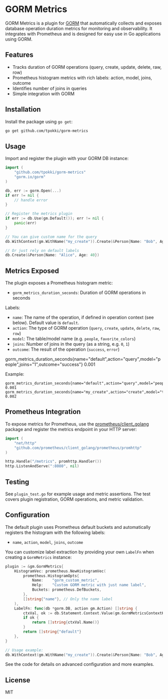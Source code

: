 # GORM Metrics

GORM Metrics is a plugin for [GORM](https://gorm.io/) that automatically collects and exposes database operation duration metrics for monitoring and observability. It integrates with Prometheus and is designed for easy use in Go applications using GORM.


## Features

- Tracks duration of GORM operations (query, create, update, delete, raw, row)
- Prometheus histogram metrics with rich labels: action, model, joins, outcome
- Identifies number of joins in queries
- Simple integration with GORM


## Installation

Install the package using `go get`:

```sh
go get github.com/tpokki/gorm-metrics
```

## Usage

Import and register the plugin with your GORM DB instance:

```go
import (
    "github.com/tpokki/gorm-metrics"
    "gorm.io/gorm"
)

db, err := gorm.Open(...)
if err != nil {
    // handle error
}

// Register the metrics plugin
if err := db.Use(gm.Default()); err != nil {
    panic(err)
}

// You can give custom name for the query
db.WithContext(gm.WithName("my_create")).Create(&Person{Name: "Bob", Age: 40})

// Or just rely on default labels
db.Create(&Person{Name: "Alice", Age: 40})
```


## Metrics Exposed

The plugin exposes a Prometheus histogram metric:

- `gorm_metrics_duration_seconds`: Duration of GORM operations in seconds

Labels:
- `name`: The name of the operation, if defined in operation context (see below). Default value is `default`. 
- `action`: The type of GORM operation (`query`, `create`, `update`, `delete`, `raw`, `row`)
- `model`: The table/model name (e.g. `people`, `favorite_colors`)
- `joins`: Number of joins in the query (as a string, e.g. `0`, `1`)
- `outcome`: The result of the operation (`success`, `error`)

gorm_metrics_duration_seconds{name="default",action="query",model="people",joins="1",outcome="success"} 0.001

Example:

```
gorm_metrics_duration_seconds{name="default",action="query",model="people",joins="1",outcome="success"} 0.001
gorm_metrics_duration_seconds{name="my_create",action="create",model="things",joins="0",outcome="success"} 0.002
```


## Prometheus Integration

To expose metrics for Prometheus, use the [prometheus/client_golang](https://github.com/prometheus/client_golang) package and register the metrics endpoint in your HTTP server:

```go
import (
    "net/http"
    "github.com/prometheus/client_golang/prometheus/promhttp"
)

http.Handle("/metrics", promhttp.Handler())
http.ListenAndServe(":8080", nil)
```

## Testing

See `plugin_test.go` for example usage and metric assertions. The test covers plugin registration, GORM operations, and metric validation.


## Configuration

The default plugin uses Prometheus default buckets and automatically registers the histogram with the following labels:

- `name`, `action`, `model`, `joins`, `outcome`


You can customize label extraction by providing your own `LabelFn` when creating a `GormMetrics` instance:

```go
plugin := &gm.GormMetrics{
    HistogramVec: prometheus.NewHistogramVec(
        prometheus.HistogramOpts{
            Name:    "gorm_custom_metric",
            Help:    "Custom GORM metric with just name label",
            Buckets: prometheus.DefBuckets,
        },
        []string{"name"}, // Only the name label
    ),
    LabelFn: func(db *gorm.DB, action gm.Action) []string {
        ctxVal, ok := db.Statement.Context.Value(gm.GormMetricsContextKey).(*gm.MetricContextValue)
        if ok {
            return []string{ctxVal.Name()}
        }
        return []string{"default"}
    },
}

// Usage example:
db.WithContext(gm.WithName("my_create")).Create(&Person{Name: "Bob", Age: 40})
```

See the code for details on advanced configuration and more examples.

## License

MIT